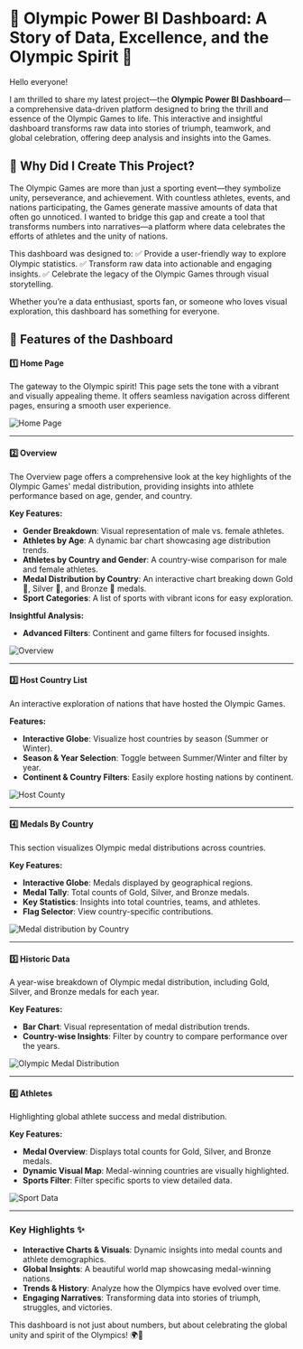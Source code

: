 # 🌟 Olympic Power BI Dashboard: A Story of Data, Excellence, and the Olympic Spirit 🏅

Hello everyone!

I am thrilled to share my latest project—the **Olympic Power BI Dashboard**—a comprehensive data-driven platform designed to bring the thrill and essence of the Olympic Games to life. This interactive and insightful dashboard transforms raw data into stories of triumph, teamwork, and global celebration, offering deep analysis and insights into the Games.

## 🎯 Why Did I Create This Project?

The Olympic Games are more than just a sporting event—they symbolize unity, perseverance, and achievement. With countless athletes, events, and nations participating, the Games generate massive amounts of data that often go unnoticed. I wanted to bridge this gap and create a tool that transforms numbers into narratives—a platform where data celebrates the efforts of athletes and the unity of nations.

This dashboard was designed to:
✅ Provide a user-friendly way to explore Olympic statistics.
✅ Transform raw data into actionable and engaging insights.
✅ Celebrate the legacy of the Olympic Games through visual storytelling.

Whether you’re a data enthusiast, sports fan, or someone who loves visual exploration, this dashboard has something for everyone.

## 🚀 Features of the Dashboard

#### 1️⃣ **Home Page** 
The gateway to the Olympic spirit! This page sets the tone with a vibrant and visually appealing theme. It offers seamless navigation across different pages, ensuring a smooth user experience.

![Home Page ](https://github.com/user-attachments/assets/48cd8801-8293-41cd-a2ba-41d8135c1c00)

---

#### 2️⃣ **Overview**
The Overview page offers a comprehensive look at the key highlights of the Olympic Games' medal distribution, providing insights into athlete performance based on age, gender, and country.

**Key Features:**
- **Gender Breakdown**: Visual representation of male vs. female athletes.
- **Athletes by Age**: A dynamic bar chart showcasing age distribution trends.
- **Athletes by Country and Gender**: A country-wise comparison for male and female athletes.
- **Medal Distribution by Country**: An interactive chart breaking down Gold 🥇, Silver 🥈, and Bronze 🥉 medals.
- **Sport Categories**: A list of sports with vibrant icons for easy exploration.
  
**Insightful Analysis:**
- **Advanced Filters**: Continent and game filters for focused insights.

![Overview ](https://github.com/user-attachments/assets/81d7f34f-172d-49ac-8260-c0ece3e41ba7)

---

#### 3️⃣ **Host Country List**
An interactive exploration of nations that have hosted the Olympic Games.

**Features:**
- **Interactive Globe**: Visualize host countries by season (Summer or Winter).
- **Season & Year Selection**: Toggle between Summer/Winter and filter by year.
- **Continent & Country Filters**: Easily explore hosting nations by continent.

![Host County ](https://github.com/user-attachments/assets/a2afaa05-e0c2-4f90-957f-319610322002)

---

#### 4️⃣ **Medals By Country**
This section visualizes Olympic medal distributions across countries.

**Key Features:**
- **Interactive Globe**: Medals displayed by geographical regions.
- **Medal Tally**: Total counts of Gold, Silver, and Bronze medals.
- **Key Statistics**: Insights into total countries, teams, and athletes.
- **Flag Selector**: View country-specific contributions.

![Medal distribution by Country ](https://github.com/user-attachments/assets/e2dc1e9e-751d-4f76-8fbc-ed578a21cfd8)

---

#### 5️⃣ **Historic Data**
A year-wise breakdown of Olympic medal distribution, including Gold, Silver, and Bronze medals for each year.

**Key Features:**
- **Bar Chart**: Visual representation of medal distribution trends.
- **Country-wise Insights**: Filter by country to compare performance over the years.

![Olympic Medal Distribution ](https://github.com/user-attachments/assets/53b1eb51-721a-4845-8db2-76220ec7da07)

---

#### 6️⃣ **Athletes**
Highlighting global athlete success and medal distribution.

**Key Features:**
- **Medal Overview**: Displays total counts for Gold, Silver, and Bronze medals.
- **Dynamic Visual Map**: Medal-winning countries are visually highlighted.
- **Sports Filter**: Filter specific sports to view detailed data.

![Sport Data](https://github.com/user-attachments/assets/100043f5-a52c-4b43-8f78-35f59bfe585e)

---

### **Key Highlights ✨**
- **Interactive Charts & Visuals**: Dynamic insights into medal counts and athlete demographics.
- **Global Insights**: A beautiful world map showcasing medal-winning nations.
- **Trends & History**: Analyze how the Olympics have evolved over time.
- **Engaging Narratives**: Transforming data into stories of triumph, struggles, and victories.

This dashboard is not just about numbers, but about celebrating the global unity and spirit of the Olympics! 🌍🏅
